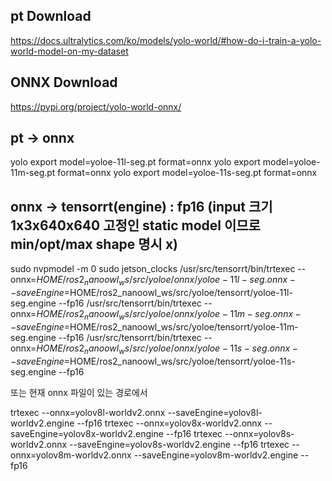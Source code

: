 ## pt Download
https://docs.ultralytics.com/ko/models/yolo-world/#how-do-i-train-a-yolo-world-model-on-my-dataset

## ONNX Download
https://pypi.org/project/yolo-world-onnx/

## pt -> onnx

yolo export model=yoloe-11l-seg.pt format=onnx 
yolo export model=yoloe-11m-seg.pt format=onnx 
yolo export model=yoloe-11s-seg.pt format=onnx 

## onnx -> tensorrt(engine) : fp16 (input 크기 1x3x640x640 고정인 static model 이므로 min/opt/max shape 명시 x)

sudo nvpmodel -m 0
sudo jetson_clocks
/usr/src/tensorrt/bin/trtexec --onnx=$HOME/ros2_nanoowl_ws/src/yoloe/onnx/yoloe-11l-seg.onnx --saveEngine=$HOME/ros2_nanoowl_ws/src/yoloe/tensorrt/yoloe-11l-seg.engine --fp16
/usr/src/tensorrt/bin/trtexec --onnx=$HOME/ros2_nanoowl_ws/src/yoloe/onnx/yoloe-11m-seg.onnx --saveEngine=$HOME/ros2_nanoowl_ws/src/yoloe/tensorrt/yoloe-11m-seg.engine --fp16
/usr/src/tensorrt/bin/trtexec --onnx=$HOME/ros2_nanoowl_ws/src/yoloe/onnx/yoloe-11s-seg.onnx --saveEngine=$HOME/ros2_nanoowl_ws/src/yoloe/tensorrt/yoloe-11s-seg.engine --fp16


또는 현재 onnx 파일이 있는 경로에서

trtexec --onnx=yolov8l-worldv2.onnx --saveEngine=yolov8l-worldv2.engine --fp16
trtexec --onnx=yolov8x-worldv2.onnx --saveEngine=yolov8x-worldv2.engine --fp16
trtexec --onnx=yolov8s-worldv2.onnx --saveEngine=yolov8s-worldv2.engine --fp16
trtexec --onnx=yolov8m-worldv2.onnx --saveEngine=yolov8m-worldv2.engine --fp16
